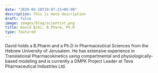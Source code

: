 ```yaml
---
date: "2020-04-18T10:07:21+06:00"
description: This is meta description
draft: false
image: images/blog/scientist.png 
title: David Bibi, B.Pharm, Ph.D
type: featured
---
```



David holds a B.Pharm and a Ph.D in Pharmaceutical Sciences from the Hebrew University of Jerusalem. He has extensive experience in Translational Pharmacokinetics using compartmental and physiologically-based modeling and is currently a DMPK Project Leader at Teva Pharmaceutical Industries Ltd.
